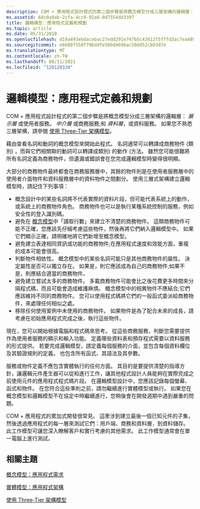 ```yaml
---
description: COM + 應用程式設計程式的第二個步驟是將概念模型分成三層架構的邏輯層：展示層或使用者服務。中介層或商務服務;和資料層，或資料服務。 如果您不熟悉三層架構，請參閱使用 Three-Tier 架構模型。
ms.assetid: 6dc0a0ab-2cfa-4cc9-92a6-0d7554dd3397
title: 邏輯模型：應用程式定義和規劃
ms.topic: article
ms.date: 05/31/2018
ms.openlocfilehash: d19a493ebdacebac27edd291e747b5c42612f5fffd3ac7ea489f99b41de272b9
ms.sourcegitcommit: e6600f550f79bddfe58bd4696ac50dd52cb03d7e
ms.translationtype: MT
ms.contentlocale: zh-TW
ms.lasthandoff: 08/11/2021
ms.locfileid: "120120328"
---
```

# <a name="the-logical-model-application-definition-and-planning"></a>邏輯模型：應用程式定義和規劃

COM + 應用程式設計程式的第二個步驟是將概念模型分成三層架構的邏輯層： *展示層* 或使用者服務。 *中介層* 或商務服務;和 *資料層*，或資料服務。 如果您不熟悉三層架構，請參閱 [使用 Three-Tier 架構模型](using-a-three-tier-architecture-model.md)。

藉由查看名詞和動詞的概念模型來開始此程式。 名詞通常可以轉譯成商務物件 (類別) ，而與它們相關聯的動詞可以轉譯成類別) 的動作 (方法。 雖然您可能很難將所有名詞定義為商務物件，但遺漏或錯誤會在您完成邏輯模型時變得很明顯。

大部分的商務物件最終都會在商務服務層中，其餘的物件則是在使用者服務層中的使用者介面物件和資料服務層中的資料物件之間劃分。 使用三層式架構建立邏輯模型時，請記住下列事項：

-   概念設計中的某些名詞將不代表實際的資料片段，但可能代表系統上的動作，或系統上的商務物件角色。 商務物件也可以是執行某種系統控制的服務，例如安全性的登入識別碼。
-   避免在 [概念模型](the-conceptual-model--application-requirements.md)中「讀取行數」來建立不清楚的商務物件。 這類商務物件可能不正確，您應該先仔細考慮這些物件，然後再將它們納入邏輯模型中。 如果它們顯示正確，請明確地將它們新增至概念模型。
-   避免建立表達相同資訊或功能的商務物件;在應用程式速度和效能方面，重複的成本可能會很高。
-   判斷物件相依性。 概念模型中的某些名詞可能只是其他商務物件的屬性。 決定屬性是否可以獨立存在。 如果是，則它應該成為自己的商務物件;如果不是，則應結合適當的商務物件。
-   避免建立嘗試太多的商務物件。 多載商務物件可能會比之後花費更多時間來分隔程式碼，而且可能會造成維護麻煩。 概念模型中的相異物件不應結合;它們應該維持不同的商務物件。 您可以使用程式碼將它們的一般函式委派給商務物件，來處理任何相似之處。
-   移除任何使用案例中未使用的商務物件。 如果物件是為了配合未來的成長，請考慮在初始應用程式完成之後，執行這些物件。

現在，您可以開始根據電腦和程式碼來思考。 從這些商務服務，判斷您需要提供作為使用者服務的顯示和輸入功能。 定義哪些資料表和預存程式需要以資料服務的形式提供。 若要完成邏輯模型，請定義每個服務的介面，並包含每個資料欄位及其驗證規則的定義。 也包含所有函式、其語法及其參數。

服務或物件定義不應包含實體執行的任何方面。 其目的是要提供清楚的指導方針，讓邏輯元件產生器可以從和進行工作，讓其他程式設計人員能夠在實際完成之前使用元件的應用程式程式碼片段。 在邏輯模型設計中，您應該記錄每個螢幕、函式和物件。 在您符合這些準則之前，請勿繼續進行實體模型或執行。 如果您在概念模型和邏輯模型不在協定中時繼續進行，您稍後會在開發週期中遇到嚴重的問題。

COM + 應用程式的累加式開發很常見。 這牽涉到建立最後一個已知元件的子集，然後透過應用程式的每一層來測試它們：用戶端、商務和資料層，到資料儲存。 此工作模型可讓您深入瞭解客戶和實行考慮的其他需求。 此工作模型通常會在單一電腦上進行測試。

## <a name="related-topics"></a>相關主題

<dl> <dt>

[概念模型：應用程式需求](the-conceptual-model--application-requirements.md)
</dt> <dt>

[實體模型：應用程式架構](the-physical-model--application-architecture.md)
</dt> <dt>

[使用 Three-Tier 架構模型](using-a-three-tier-architecture-model.md)
</dt> </dl>

 

 



